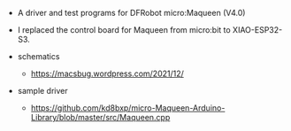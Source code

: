 - A driver and test programs for DFRobot micro:Maqueen (V4.0)
- I replaced the control board for Maqueen from micro:bit to XIAO-ESP32-S3.


- schematics 
  - https://macsbug.wordpress.com/2021/12/
- sample driver
  - https://github.com/kd8bxp/micro-Maqueen-Arduino-Library/blob/master/src/Maqueen.cpp   
